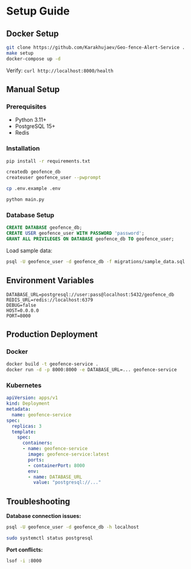 # Setup Guide

## Docker Setup 
```bash
git clone https://github.com/Karakhujaev/Geo-fence-Alert-Service .
make setup
docker-compose up -d
```

Verify: `curl http://localhost:8000/health`

## Manual Setup

### Prerequisites

- Python 3.11+
- PostgreSQL 15+
- Redis

### Installation

```bash
pip install -r requirements.txt

createdb geofence_db
createuser geofence_user --pwprompt

cp .env.example .env

python main.py
```

### Database Setup

```sql
CREATE DATABASE geofence_db;
CREATE USER geofence_user WITH PASSWORD 'password';
GRANT ALL PRIVILEGES ON DATABASE geofence_db TO geofence_user;
```

Load sample data:

```bash
psql -U geofence_user -d geofence_db -f migrations/sample_data.sql
```

## Environment Variables

```env
DATABASE_URL=postgresql://user:pass@localhost:5432/geofence_db
REDIS_URL=redis://localhost:6379
DEBUG=false
HOST=0.0.0.0
PORT=8000
```

## Production Deployment

### Docker

```bash
docker build -t geofence-service .
docker run -d -p 8000:8000 -e DATABASE_URL=... geofence-service
```

### Kubernetes

```yaml
apiVersion: apps/v1
kind: Deployment
metadata:
  name: geofence-service
spec:
  replicas: 3
  template:
    spec:
      containers:
      - name: geofence-service
        image: geofence-service:latest
        ports:
        - containerPort: 8000
        env:
        - name: DATABASE_URL
          value: "postgresql://..."
```

## Troubleshooting

**Database connection issues:**

```bash
psql -U geofence_user -d geofence_db -h localhost

sudo systemctl status postgresql
```

**Port conflicts:**

```bash
lsof -i :8000
```